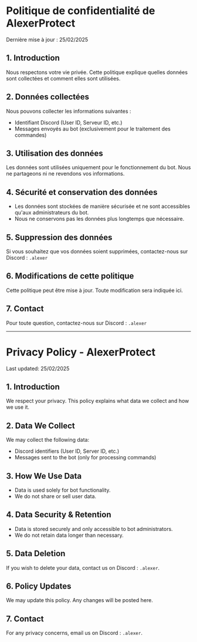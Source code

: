 # Politique de confidentialité de AlexerProtect

Dernière mise à jour : 25/02/2025

## 1. Introduction
Nous respectons votre vie privée. Cette politique explique quelles données sont collectées et comment elles sont utilisées.

## 2. Données collectées
Nous pouvons collecter les informations suivantes :
- Identifiant Discord (User ID, Serveur ID, etc.)
- Messages envoyés au bot (exclusivement pour le traitement des commandes)

## 3. Utilisation des données
Les données sont utilisées uniquement pour le fonctionnement du bot. Nous ne partageons ni ne revendons vos informations.

## 4. Sécurité et conservation des données
- Les données sont stockées de manière sécurisée et ne sont accessibles qu'aux administrateurs du bot.
- Nous ne conservons pas les données plus longtemps que nécessaire.

## 5. Suppression des données
Si vous souhaitez que vos données soient supprimées, contactez-nous sur Discord : `.alexer`

## 6. Modifications de cette politique
Cette politique peut être mise à jour. Toute modification sera indiquée ici.

## 7. Contact
Pour toute question, contactez-nous sur Discord : `.alexer`

-------------------

# Privacy Policy - AlexerProtect

Last updated: 25/02/2025

## 1. Introduction
We respect your privacy. This policy explains what data we collect and how we use it.

## 2. Data We Collect
We may collect the following data:
- Discord identifiers (User ID, Server ID, etc.)
- Messages sent to the bot (only for processing commands)

## 3. How We Use Data
- Data is used solely for bot functionality.
- We do not share or sell user data.

## 4. Data Security & Retention
- Data is stored securely and only accessible to bot administrators.
- We do not retain data longer than necessary.

## 5. Data Deletion
If you wish to delete your data, contact us on Discord : `.alexer`.

## 6. Policy Updates
We may update this policy. Any changes will be posted here.

## 7. Contact
For any privacy concerns, email us on Discord : `.alexer`.
